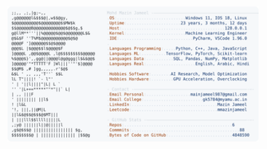 <picture>
  <source srcset="https://raw.githubusercontent.com/mmazinjameel/mmazinjameel/main/dark_mode.svg?v=1739765514" media="(prefers-color-scheme: dark)">
  <img src="https://raw.githubusercontent.com/mmazinjameel/mmazinjameel/main/light_mode.svg?v=1739765514">
</picture>
